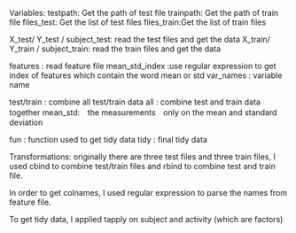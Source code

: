Variables:
testpath: Get the path of test file
trainpath: Get the path of train file
files_test: Get the list of test files
files_train:Get the list of train files

X_test/ Y_test / subject_test: read the test files and get the data
X_train/ Y_train / subject_train: read the train files and get the data


features : read feature file
mean_std_index :use regular expression to get index of features which contain the word mean or std
var_names : variable name 

test/train : combine all test/train data 
all : combine test and train data together
mean_std:　the measurements　only on the mean and standard deviation

fun : function used to get tidy data
tidy : final tidy data

Transformations:
originally there are three test files and three train files, I used cbind to combine test/train files and rbind to 
combine test and train file.

In order to get colnames, I used regular expression to parse the names from feature file. 

To get tidy data, I applied tapply on subject and activity (which are factors)
